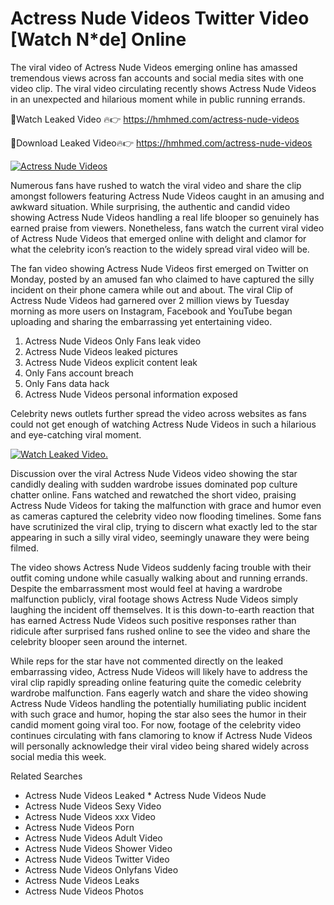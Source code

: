 ﻿# Actress Nude Videos Twitter Video [Watch N*de] Online

The viral video of ﻿Actress Nude Videos emerging online has amassed tremendous views across fan accounts and social media sites with one video clip. The viral video circulating recently shows ﻿Actress Nude Videos in an unexpected and hilarious moment while in public running errands. 

🔴Watch Leaked Video 🔥👉  https://hmhmed.com/actress-nude-videos 

🔴Download Leaked Video🔥👉  https://hmhmed.com/actress-nude-videos 

[![Actress Nude Videos](https://i.imgur.com/dJHk4Zq.gif)](https://hmhmed.com/actress-nude-videos)

Numerous fans have rushed to watch the viral video and share the clip amongst followers featuring ﻿Actress Nude Videos caught in an amusing and awkward situation. While surprising, the authentic and candid video showing ﻿Actress Nude Videos handling a real life blooper so genuinely has earned praise from viewers. Nonetheless, fans watch the current viral video of ﻿Actress Nude Videos that emerged online with delight and clamor for what the celebrity icon’s reaction to the widely spread viral video will be.

The fan video showing ﻿Actress Nude Videos first emerged on Twitter on Monday, posted by an amused fan who claimed to have captured the silly incident on their phone camera while out and about. The viral Clip of ﻿Actress Nude Videos had garnered over 2 million views by Tuesday morning as more users on Instagram, Facebook and YouTube began uploading and sharing the embarrassing yet entertaining video. 

1. ﻿Actress Nude Videos Only Fans leak video
2. ﻿Actress Nude Videos leaked pictures
3. ﻿Actress Nude Videos explicit content leak
4. Only Fans account breach
5. Only Fans data hack
6. ﻿Actress Nude Videos personal information exposed

Celebrity news outlets further spread the video across websites as fans could not get enough of watching ﻿Actress Nude Videos in such a hilarious and eye-catching viral moment. 

[![Watch Leaked Video.](https://miro.medium.com/v2/resize:fit:828/format:webp/1*cilzJN44JGOrTw9NJCrNHA.gif "Watch Leaked Video")](https://hmhmed.com/actress-nude-videos)

Discussion over the viral ﻿Actress Nude Videos video showing the star candidly dealing with sudden wardrobe issues dominated pop culture chatter online. Fans watched and rewatched the short video, praising ﻿Actress Nude Videos for taking the malfunction with grace and humor even as cameras captured the celebrity video now flooding timelines. Some fans have scrutinized the viral clip, trying to discern what exactly led to the star appearing in such a silly viral video, seemingly unaware they were being filmed.

The video shows ﻿Actress Nude Videos suddenly facing trouble with their outfit coming undone while casually walking about and running errands. Despite the embarrassment most would feel at having a wardrobe malfunction publicly, viral footage shows ﻿Actress Nude Videos simply laughing the incident off themselves. It is this down-to-earth reaction that has earned ﻿Actress Nude Videos such positive responses rather than ridicule after surprised fans rushed online to see the video and share the celebrity blooper seen around the internet.  

While reps for the star have not commented directly on the leaked embarrassing video, ﻿Actress Nude Videos will likely have to address the viral clip rapidly spreading online featuring quite the comedic celebrity wardrobe malfunction. Fans eagerly watch and share the video showing ﻿Actress Nude Videos handling the potentially humiliating public incident with such grace and humor, hoping the star also sees the humor in their candid moment going viral too. For now, footage of the celebrity video continues circulating with fans clamoring to know if ﻿Actress Nude Videos will personally acknowledge their viral video being shared widely across social media this week.

Related Searches
* ﻿Actress Nude Videos Leaked
﻿* Actress Nude Videos Nude
* ﻿Actress Nude Videos Sexy Video
* ﻿Actress Nude Videos xxx Video
* ﻿Actress Nude Videos Porn
* ﻿Actress Nude Videos Adult Video
* ﻿Actress Nude Videos Shower Video
* ﻿Actress Nude Videos Twitter Video
* ﻿Actress Nude Videos Onlyfans Video
* ﻿Actress Nude Videos Leaks
* ﻿Actress Nude Videos Photos